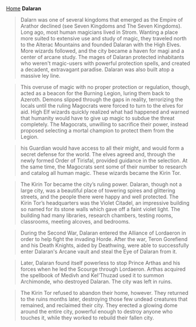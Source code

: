 [Home](../index.md)
**Dalaran**
> Dalarn was one of several kingdoms that emerged as the Empire of Arathor declined (see Seven Kingdoms and The Seven Kingdoms). Long ago, most human magicians lived in Strom. Wanting a place more suited to extensive use and study of magic, they traveled north to the Alterac Mountains and founded Dalaran with the High Elves. More wizards followed, and the city became a haven for magi and a center of arcane study. The mages of Dalaran protected inhabitants who weren't magic-users with powerful protection spells, and created a decadent, extravagant paradise. Dalaran was also built atop a massive ley line.

> This overuse of magic with no proper protection or regulation, though, acted as a beacon for the Burning Legion, luring them back to Azeroth. Demons slipped through the gaps in reality, terrorizing the locals until the ruling Magocrats were forced to turn to the elves for aid. High Elf wizards quickly realized what had happened and warned that humanity would have to give up magic to subdue the threat completely. The Magocrats, unwilling to sacrifice their power, instead proposed selecting a mortal champion to protect them from the Legion.

> his Guardian would have access to all their might, and would form a secret defense for the world. The elves agreed and, through the newly formed Order of Tirisfal, provided guidance in the selection. At the same time, the Magocrats sent some of their number to research and catalog all human magic. These wizards became the Kirin Tor.

> The Kirin Tor became the city’s ruling power. Dalaran, though not a large city, was a beautiful place of towering spires and glittering streets, and the people there were happy and well protected. The Kirin Tor’s headquarters was the Violet Citadel, an impressive building so named for its stone walls which gave off a faint violet light. The building had many libraries, research chambers, testing rooms, classrooms, meeting alcoves, and bedrooms.

> During the Second War, Dalaran entered the Alliance of Lordaeron in order to help fight the invading Horde. After the war, Teron Gorefiend and his Death Knights, aided by Deathwing, were able to successfully enter Dalaran's Arcane vault and steal the Eye of Dalaran from it.

> Later, Dalaran found itself powerless to stop Prince Arthas and his forces when he led the Scourge through Lordaeron. Arthas acquired the spellbook of Medivh and Kel'Thuzad used it to summon Archimonde, who destroyed Dalaran. The city was left in ruins.

> The Kirin Tor refused to abandon their home, however. They returned to the ruins months later, destroying those few undead creatures that remained, and reclaimed their city. They erected a glowing dome around the entire city, powerful enough to destroy anyone who touches it, while they worked to rebuild their fallen city.